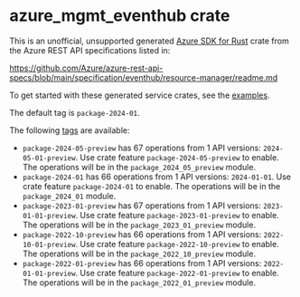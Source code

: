 # azure_mgmt_eventhub crate

This is an unofficial, unsupported generated [Azure SDK for Rust](https://github.com/Azure/azure-sdk-for-rust/tree/legacy) crate from the Azure REST API specifications listed in:

https://github.com/Azure/azure-rest-api-specs/blob/main/specification/eventhub/resource-manager/readme.md

To get started with these generated service crates, see the [examples](https://github.com/Azure/azure-sdk-for-rust/blob/legacy/services/README.md#examples).

The default tag is `package-2024-01`.

The following [tags](https://github.com/Azure/azure-sdk-for-rust/blob/legacy/services/tags.md) are available:

- `package-2024-05-preview` has 67 operations from 1 API versions: `2024-05-01-preview`. Use crate feature `package-2024-05-preview` to enable. The operations will be in the `package_2024_05_preview` module.
- `package-2024-01` has 66 operations from 1 API versions: `2024-01-01`. Use crate feature `package-2024-01` to enable. The operations will be in the `package_2024_01` module.
- `package-2023-01-preview` has 67 operations from 1 API versions: `2023-01-01-preview`. Use crate feature `package-2023-01-preview` to enable. The operations will be in the `package_2023_01_preview` module.
- `package-2022-10-preview` has 66 operations from 1 API versions: `2022-10-01-preview`. Use crate feature `package-2022-10-preview` to enable. The operations will be in the `package_2022_10_preview` module.
- `package-2022-01-preview` has 66 operations from 1 API versions: `2022-01-01-preview`. Use crate feature `package-2022-01-preview` to enable. The operations will be in the `package_2022_01_preview` module.